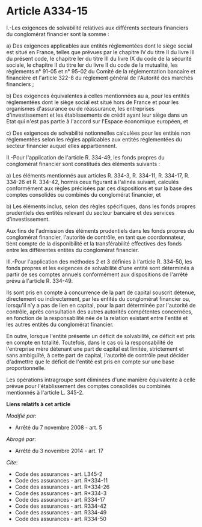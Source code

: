 # Article A334-15

I.-Les exigences de solvabilité relatives aux différents secteurs financiers du conglomérat financier sont la somme : 

a) Des exigences applicables aux entités réglementées dont le siège social est situé en France, telles que prévues par le
chapitre IV du titre II du livre III du présent code, le chapitre Ier du titre III du livre IX du code de la sécurité
sociale, le chapitre II du titre Ier du livre II du code de la mutualité, les règlements n° 91-05 et n° 95-02 du Comité de la
réglementation bancaire et financière et l'article 322-8 du règlement général de l'Autorité des marchés financiers ; 

b) Des exigences équivalentes à celles mentionnées au a, pour les entités réglementées dont le siège social est situé hors de
France et pour les organismes d'assurance ou de réassurance, les entreprises d'investissement et les établissements de crédit
ayant leur siège dans un Etat qui n'est pas partie à l'accord sur l'Espace économique européen, et 

c) Des exigences de solvabilité notionnelles calculées pour les entités non réglementées selon les règles applicables aux
entités réglementées du secteur financier auquel elles appartiennent. 

II.-Pour l'application de l'article R. 334-49, les fonds propres du conglomérat financier sont constitués des éléments
suivants : 

a) Les éléments mentionnés aux articles R. 334-3, R. 334-11, R. 334-17, R. 334-26 et R. 334-42, hormis ceux figurant à
l'alinéa suivant, calculés conformément aux règles précisées par ces dispositions et sur la base des comptes consolidés ou
combinés du conglomérat financier, et 

b) Les éléments inclus, selon des règles spécifiques, dans les fonds propres prudentiels des entités relevant du secteur
bancaire et des services d'investissement. 

Aux fins de l'admission des éléments prudentiels dans les fonds propres du conglomérat financier, l'autorité de contrôle, en
tant que coordonnateur, tient compte de la disponibilité et la transférabilité effectives des fonds entre les différentes
entités du conglomérat financier. 

III.-Pour l'application des méthodes 2 et 3 définies à l'article R. 334-50, les fonds propres et les exigences de solvabilité
d'une entité sont déterminés à partir de ses comptes annuels conformément aux dispositions de l'arrêté prévu à l'article R.
334-49. 

Ils sont pris en compte à concurrence de la part de capital souscrit détenue, directement ou indirectement, par les entités
du conglomérat financier ou, lorsqu'il n'y a pas de lien en capital, pour la part déterminée par l'autorité de contrôle,
après consultation des autres autorités compétentes concernées, en fonction de la responsabilité née de la relation existant
entre l'entité et les autres entités du conglomérat financier. 

En outre, lorsque l'entité présente un déficit de solvabilité, ce déficit est pris en compte en totalité. Toutefois, dans le
cas où la responsabilité de l'entreprise mère détenant une part de capital est limitée, strictement et sans ambiguïté, à
cette part de capital, l'autorité de contrôle peut décider d'admettre que le déficit de l'entité est pris en compte sur une
base proportionnelle. 

Les opérations intragroupe sont éliminées d'une manière équivalente à celle prévue pour l'établissement des comptes
consolidés ou combinés mentionnés à l'article L. 345-2.

**Liens relatifs à cet article**

_Modifié par_:

  - Arrêté du 7 novembre 2008 - art. 5

_Abrogé par_:

  - Arrêté du 3 novembre 2014 - art. 17

_Cite_:

  - Code des assurances - art. L345-2
  - Code des assurances - art. R*334-11
  - Code des assurances - art. R*334-26
  - Code des assurances - art. R*334-3
  - Code des assurances - art. R334-17
  - Code des assurances - art. R334-42
  - Code des assurances - art. R334-49
  - Code des assurances - art. R334-50
